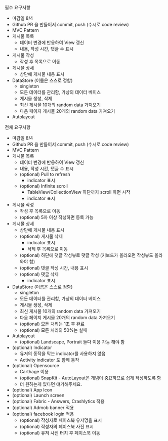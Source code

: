 
필수 요구사항
* 마감일 8/4
* Github PR 을 만들어서 commit, push (수시로 code review)
* MVC Pattern
* 게시물 목록
    * 데이터 변경에 반응하여 View 갱신
    * 내용, 작성 시간, 댓글 수 표시
* 게시물 작성
    * 작성 후 목록으로 이동
* 게시물 상세
    * 상단에 게시물 내용 표시
* DataStore (이름은 스스로 정함)
    * singleton
    * 모든 데이터를 관리함, 가상의 데이터 베이스
    * 게시물 생성, 삭제
    * 최신 게시물 10개의 random data 가져오기
    * 다음 페이지 게시물 20개의 random data 가져오기 
* Autolayout

전체 요구사항
* 마감일 8/4
* Github PR 을 만들어서 commit, push (수시로 code review)
* MVC Pattern
* 게시물 목록
    * 데이터 변경에 반응하여 View 갱신
    * 내용, 작성 시간, 댓글 수 표시
    * (optional) Pull to refresh
        * indicator 표시
    * (optional) Infinite scroll
        * TableView/CollectionView 하단까지 scroll 하면 시작
        * indicator 표시
* 게시물 작성
    * 작성 후 목록으로 이동
    * (optional) 5자 이상 작성하면 등록 가능
* 게시물 상세
    * 상단에 게시물 내용 표시
    * (optional) 게시물 삭제
        * indicator 표시
        * 삭제 후 목록으로 이동
    * (optional) 하단에 댓글 작성뷰로 댓글 작성 (키보드가 올라오면 작성뷰도 올라 와야 함)
    * (optional) 댓글 작성 시간, 내용 표시
    * (optional) 댓글 삭제
        * indicator 표시
* DataStore (이름은 스스로 정함)
    * singleton
    * 모든 데이터를 관리함, 가상의 데이터 베이스
    * 게시물 생성, 삭제
    * 최신 게시물 10개의 random data 가져오기
    * 다음 페이지 게시물 20개의 random data 가져오기 
    * (optional) 모든 처리는 1초 후 완료
    * (optional) 모든 처리의 50%는 실패
* Autolayout
    * (optional) Landscape, Portrait 둘다 이용 가능 해야 함
* (optional) Indicator
    * 유저의 동작을 막는 indicator를 사용하지 않음
    * Activity indicator 도 함께 동작
* (optional) Opensource
    * Carthage 이용
    * (optional) SnapKit - AutoLayout은 개념이 중요하므로 쉽게 작성하도록 함
    * 더 원하는게 있다면 얘기해주세요.
* (optional) App Icon
* (optional) Launch screen
* (optional) Fabric - Answers, Crashlytics 적용
* (optional) Admob banner 적용
* (optional) facebook login 적용
    * (optional) 작성자로 페이스북 유저명을 표시
    * (optional) 작성자의 페이스북 사진 표시
    * (optional) 유저 사진 터치 후 페이스북 이동

